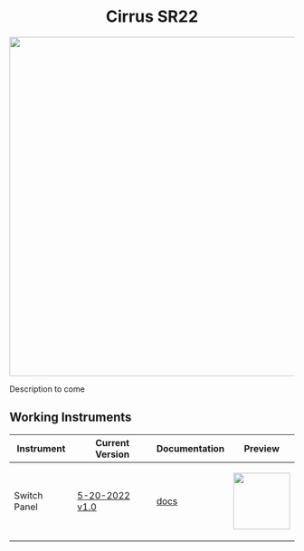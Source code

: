 <p align="center">
  <h1 align="center">Cirrus SR22</h1>
</p>
<p align="center"><img src="https://user-images.githubusercontent.com/75218511/169655131-b64b3a4e-ef3b-44ab-92b1-b68be674fd75.png" width="600"/></p>
<p>Description to come</p>

## Working Instruments

Instrument | Current Version | Documentation | Preview
-------------|-----------------|--------------|--------------
Switch Panel | [5-20-2022 v1.0](https://github.com/Simstrumentation/Air-Manager/blob/main/Instruments/Cirrus_SR22/Switch_Panel/Cirrus%20SR22%20-%20Switch%20Panel.siff?raw=true) | [docs](https://github.com/Simstrumentation/Air-Manager/tree/main/Instruments/Cirrus_SR22/Switch_Panel) | <p align="center"><img src="https://github.com/Simstrumentation/Air-Manager/blob/main/Instruments/Cirrus_SR22/Switch_Panel/d7dd7928-34f6-45c4-2850-6a678bfee942/preview.png" width="100">
  
